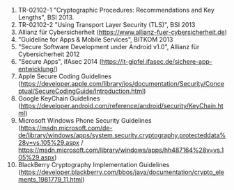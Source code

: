 1. TR-02102-1 "Cryptographic Procedures: Recommendations and Key Lengths", BSI 2013.
2. TR-02102-2 "Using Transport Layer Security (TLS)", BSI 2013
3. Allianz für Cybersicherheit (https://www.allianz-fuer-cybersicherheit.de)
4. "Guideline for Apps & Mobile Services", BITKOM 2013
5. "Secure Software Development under Android v1.0", Allianz für Cybersicherheit 2012
6. "Secure Apps", ifAsec 2014 (https://it-gipfel.ifasec.de/sichere-app-entwicklung/)
7. Apple Secure Coding Guidelines (https://developer.apple.com/library/ios/documentation/Security/Conceptual/SecureCodingGuide/Introduction.html)
8. Google KeyChain Guidelines (https://developer.android.com/reference/android/security/KeyChain.html)
9. Microsoft Windows Phone Security Guidelines (https://msdn.microsoft.com/de-de/library/windows/apps/system.security.cryptography.protecteddata%28v=vs.105%29.aspx / https://msdn.microsoft.com/library/windows/apps/hh487164%28v=vs.105%29.aspx)
10. BlackBerry Cryptography Implementation Guidelines (https://developer.blackberry.com/bbos/java/documentation/crypto_elements_1981779_11.html)
